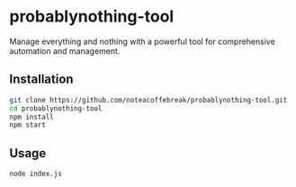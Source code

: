 # probablynothing-tool

Manage everything and nothing with a powerful tool for comprehensive automation and management.

## Installation

```bash
git clone https://github.com/noteacoffebreak/probablynothing-tool.git
cd probablynothing-tool
npm install
npm start
```

## Usage
```bash
node index.js
```
